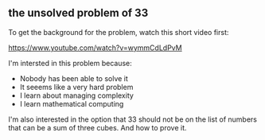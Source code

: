 ## the unsolved problem of 33

To get the background for the problem, watch 
this short video first: 

https://www.youtube.com/watch?v=wymmCdLdPvM

I'm intersted in this problem because: 

- Nobody has been able to solve it 
- It seeems like a very hard problem 
- I learn about managing complexity
- I learn mathematical computing

I'm also interested in the option that 33
should not be on the list of numbers that can be 
a sum of three cubes. And how to prove it. 
